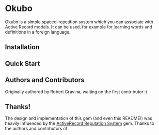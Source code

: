 Okubo
=====

Okubo is a simple spaced-repetition system which you can associate with Active Record models. It can be used, for example
for learning words and definitions in a foreign language.

Installation
------------

Quick Start
-----------

Authors and Contributors
------------------------

Originally authored by Robert Gravina, waiting on the first contributor :) 

Thanks!
-------

The design and implementation of this gem (and even this README!) was heavily influenced by the [ActiveRecord Reputation System](https://github.com/twitter/activerecord-reputation-system) gem.
Thanks to the authors and contributors of 
